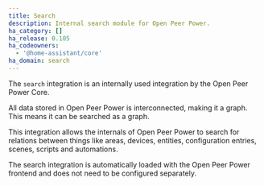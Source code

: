 ```yaml
---
title: Search
description: Internal search module for Open Peer Power.
ha_category: []
ha_release: 0.105
ha_codeowners:
  - '@home-assistant/core'
ha_domain: search
---
```


The `search` integration is an internally used integration by the
Open Peer Power Core.

All data stored in Open Peer Power is interconnected, making it a graph.
This means it can be searched as a graph.

This integration allows the internals of Open Peer Power to search for
relations between things like areas, devices, entities, configuration entries,
scenes, scripts and automations.

The search integration is automatically loaded with the Open Peer Power frontend
and does not need to be configured separately.
